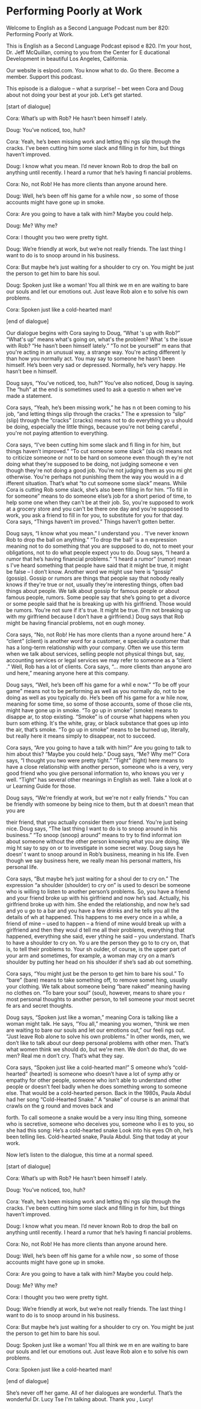 # Performing Poorly at Work

Welcome to English as a Second Language Podcast num ber 820: Performing Poorly at Work.

This is English as a Second Language Podcast episod e 820. I’m your host, Dr. Jeff McQuillan, coming to you from the Center for E ducational Development in beautiful Los Angeles, California.

Our website is eslpod.com. You know what to do. Go there. Become a member. Support this podcast.

This episode is a dialogue – what a surprise! – bet ween Cora and Doug about not doing your best at your job. Let’s get started.

[start of dialogue]

Cora:  What’s up with Rob? He hasn’t been himself l ately.

Doug:  You’ve noticed, too, huh?

Cora:  Yeah, he’s been missing work and letting thi ngs slip through the cracks. I’ve been cutting him some slack and filling in for  him, but things haven’t improved.

Doug:  I know what you mean. I’d never known Rob to  drop the ball on anything until recently. I heard a rumor that he’s having fi nancial problems.

Cora:  No, not Rob! He has more clients than anyone  around here.

Doug:  Well, he’s been off his game for a while now , so some of those accounts might have gone up in smoke.

Cora:  Are you going to have a talk with him? Maybe  you could help.

Doug:  Me? Why me?

Cora:  I thought you two were pretty tight.

Doug:  We’re friendly at work, but we’re not really  friends. The last thing I want to do is to snoop around in his business.

Cora:  But maybe he’s just waiting for a shoulder to cry on. You might be just the person to get him to bare his soul.

Doug:  Spoken just like a woman! You all think we m en are waiting to bare our souls and let our emotions out. Just leave Rob alon e to solve his own problems.

Cora:  Spoken just like a cold-hearted man!

[end of dialogue]

Our dialogue begins with Cora saying to Doug, “What 's up with Rob?” “What's up” means what's going on, what's the problem? What 's the issue with Rob? “He hasn’t been himself lately.” “To not be yourself” m eans that you're acting in an unusual way, a strange way. You're acting different ly than how you normally act. You may say to someone he hasn’t been himself. He’s  been very sad or depressed. Normally, he’s very happy. He hasn’t bee n himself.

Doug says, “You’ve noticed, too, huh?” You’ve also noticed, Doug is saying. The “huh” at the end is sometimes used to ask a questio n when we've made a statement.

Cora says, “Yeah, he’s been missing work,” he has n ot been coming to his job, “and letting things slip through the cracks.” The e xpression to “slip” (slip) through the “cracks” (cracks) means not to do everything yo u should be doing, especially the little things, because you're not being careful , you're not paying attention to everything.

Cora says, “I've been cutting him some slack and fi lling in for him, but things haven’t improved.” “To cut someone some slack” (sla ck) means not to criticize someone or not to be hard on someone even though th ey're not doing what they're supposed to be doing, not judging someone e ven though they're not doing a good job. You're not judging them as you mi ght otherwise. You're perhaps not punishing them the way you would in a d ifferent situation. That’s what “to cut someone some slack” means. While Cora is cutting Rob some slack, she’s also been filling in for him. “To fill in for  someone” means to do someone else’s job for a short period of time, to help some one when they can't be at their job. So, you're supposed to work at a grocery store  and you can't be there one day and you're supposed to work, you ask a friend to fill in for you, to substitute for you for that day. Cora says, “Things haven’t im proved.” Things haven’t gotten better.

Doug says, “I know what you mean.” I understand you . “I’ve never known Rob to drop the ball on anything.” “To drop the ball” is a n expression meaning not to do something that you are supposed to do, not to meet your obligations, not to do what people expect you to do. Doug says, “I heard a  rumor that he’s having financial problems.” “I heard a rumor” (rumor) mean s I've heard something that people have said that it might be true, it might be  false – I don’t know. Another word we might use here is “gossip” (gossip). Gossip  or rumors are things that people say that nobody really knows if they're true  or not, usually they're interesting things, often bad things about people. We talk about gossip for famous people or about famous people, rumors. Some people say that she’s going to get a divorce or some people said that he is breaking up with his girlfriend. Those would be rumors. You're not sure if it's true. It might be true. (I'm not breaking up with my girlfriend because I don’t have a girlfriend.) Doug says that Rob might be having financial problems, not en ough money.

Cora says, “No, not Rob! He has more clients than a nyone around here.” A “client” (client) is another word for a customer, e specially a customer that has a long-term relationship with your company. Often we use this term when we talk about services, selling people not physical things but, say, accounting services or legal services we may refer to someone as a “client .” Well, Rob has a lot of clients. Cora says, “… more clients than anyone aro und here,” meaning anyone here at this company.

Doug says, “Well, he’s been off his game for a whil e now.” “To be off your game” means not to be performing as well as you normally do, not to be doing as well as you typically do. He’s been off his game for a w hile now, meaning for some time, so some of those accounts, some of those clie nts, might have gone up in smoke. “To go up in smoke” (smoke) means to disappe ar, to stop existing. “Smoke” is of course what happens when you burn som ething. It's the white, gray, or black substance that goes up into the air,  that’s smoke. “To go up in smoke” means to be burned up, literally, but really  here it means simply to disappear, not to succeed.

Cora says, “Are you going to have a talk with him?”  Are you going to talk to him about this? “Maybe you could help.” Doug says, “Me?  Why me?” Cora says, “I thought you two were pretty tight.” “Tight” (tight)  here means to have a close relationship with another person, someone who is a very, very good friend who you give personal information to, who knows you ver y well. “Tight” has several other meanings in English as well. Take a look at o ur Learning Guide for those.

Doug says, “We're friendly at work, but we're not r eally friends.” You can be friendly with someone by being nice to them, but th at doesn’t mean that you are

their friend, that you actually consider them your friend. You're just being nice. Doug says, “The last thing I want to do is to snoop  around in his business.” “To snoop (snoop) around” means to try to find informat ion about someone without the other person knowing what you are doing. We mig ht say to spy on or to investigate in some secret way. Doug says he doesn’ t want to snoop around in Rob’s business, meaning in his life. Even though we  say business here, we really mean his personal matters, his personal life.

Cora says, “But maybe he’s just waiting for a shoul der to cry on.” The expression “a shoulder (shoulder) to cry on” is used to descri be someone who is willing to listen to another person’s problems. So, you have a  friend and your friend broke up with his girlfriend and now he’s sad. Actually, his girlfriend broke up with him. She ended the relationship, and now he’s sad and yo u go to a bar and you have a few drinks and he tells you all the details of wh at happened. This happens to me every once in a while, a friend of mine – used to happen – a friend of mine would break up with a girlfriend and then they woul d tell me all their problems, everything that happened, everything she said, ever ything he said – you understand. That’s to have a shoulder to cry on. Yo u are the person they go to to cry on, that is, to tell their problems to. Your sh oulder, of course, is the upper part of your arm and sometimes, for example, a woman may  cry on a man’s shoulder by putting her head on his shoulder if she’s sad ab out something.

Cora says, “You might just be the person to get him  to bare his soul.” To “bare” (bare) means to take something off, to remove somet hing, usually your clothing. We talk about someone being “bare naked” meaning having no clothes on. “To bare your soul” (soul), however, means to share you r most personal thoughts to another person, to tell someone your most secret fe ars and secret thoughts.

Doug says, “Spoken just like a woman,” meaning Cora  is talking like a woman might talk. He says, “You all,” meaning you women, “think we men are waiting to bare our souls and let our emotions out,” our feeli ngs out. “Just leave Rob alone to solve his own problems.” In other words, men, we  don’t like to talk about our deep personal problems with other men. That’s what women think we should do, but we're men. We don’t do that, do we men? Real me n don’t cry. That’s what they say.

Cora says, “Spoken just like a cold-hearted man!” S omeone who’s “cold-hearted” (hearted) is someone who doesn’t have a lot of symp athy or empathy for other people, someone who isn't able to understand other people or doesn’t feel badly when he does something wrong to someone else. That would be a cold-hearted person. Back in the 1980s, Paula Abdul had her song  “Cold-Hearted Snake.” A “snake” of course is an animal that crawls on the g round and moves back and

forth. To call someone a snake would be a very insu lting thing, someone who is secretive, someone who deceives you, someone who li es to you, so she had this song: He’s a cold-hearted snake Look into his eyes Oh oh, he’s been telling lies. Cold-hearted snake, Paula Abdul. Sing that today at  your work.

Now let’s listen to the dialogue, this time at a normal speed.

[start of dialogue]

Cora:  What’s up with Rob? He hasn’t been himself l ately.

Doug:  You’ve noticed, too, huh?

Cora:  Yeah, he’s been missing work and letting thi ngs slip through the cracks. I’ve been cutting him some slack and filling in for  him, but things haven’t improved.

Doug:  I know what you mean. I’d never known Rob to  drop the ball on anything until recently. I heard a rumor that he’s having fi nancial problems.

Cora:  No, not Rob! He has more clients than anyone  around here.

Doug:  Well, he’s been off his game for a while now , so some of those accounts might have gone up in smoke.

Cora:  Are you going to have a talk with him? Maybe  you could help.

Doug:  Me? Why me?

Cora:  I thought you two were pretty tight.

Doug:  We’re friendly at work, but we’re not really  friends. The last thing I want to do is to snoop around in his business.

Cora:  But maybe he’s just waiting for a shoulder to cry on. You might be just the person to get him to bare his soul.

Doug:  Spoken just like a woman! You all think we m en are waiting to bare our souls and let our emotions out. Just leave Rob alon e to solve his own problems.

 Cora:  Spoken just like a cold-hearted man!

[end of dialogue]

She’s never off her game. All of her dialogues are wonderful. That’s the wonderful Dr. Lucy Tse I'm talking about. Thank you , Lucy!





